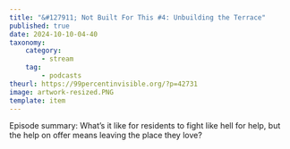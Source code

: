 ```yaml
---
title: "&#127911; Not Built For This #4: Unbuilding the Terrace"
published: true
date: 2024-10-10-04-40
taxonomy:
    category:
        - stream
    tag:
        - podcasts
theurl: https://99percentinvisible.org/?p=42731
image: artwork-resized.PNG
template: item
---
```


Episode summary: What&rsquo;s it like for residents to fight like hell for help, but the help on offer means leaving the place they love?
